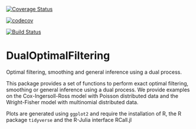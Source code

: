 [![Coverage Status](https://coveralls.io/repos/github/konkam/DualOptimalFiltering.jl/badge.svg?branch=master)](https://coveralls.io/github/konkam/DualOptimalFiltering.jl?branch=master)

[![codecov](https://codecov.io/gh/konkam/DualOptimalFiltering.jl/branch/master/graph/badge.svg)](https://codecov.io/gh/konkam/DualOptimalFiltering.jl)

[![Build Status](https://travis-ci.org/konkam/DualOptimalFiltering.jl.svg?branch=master)](https://travis-ci.org/konkam/DualOptimalFiltering.jl.svg?branch=master)

# DualOptimalFiltering

Optimal filtering, smoothing and general inference using a dual process.


This package provides a set of functions to perform exact optimal filtering, smoothing or general inference using a dual process.
We provide examples on the Cox-Ingersoll-Ross model with Poisson distributed data and the Wright-Fisher model with multinomial distributed data.

Plots are generated using `ggplot2` and require the installation of R, the R package `tidyverse` and the R-Julia interface RCall.jl

